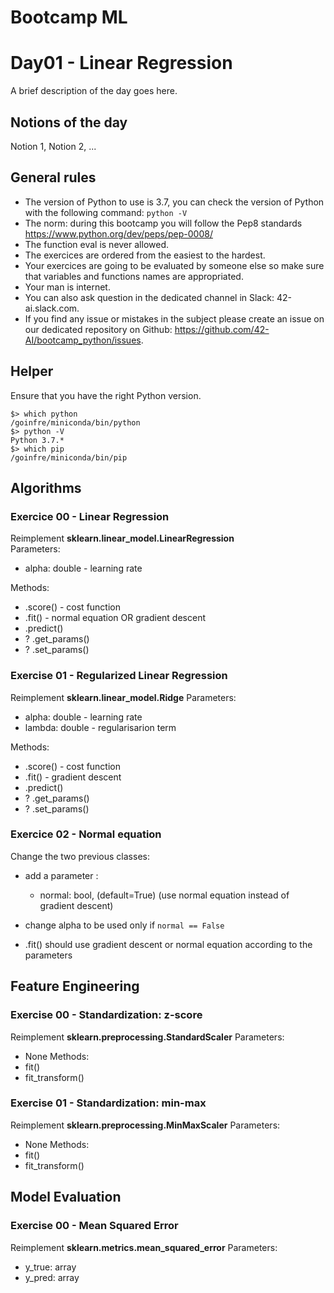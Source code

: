 
# Bootcamp ML

# Day01 - Linear Regression

A brief description of the day goes here.

## Notions of the day

Notion 1, Notion 2, ...

## General rules

* The version of Python to use is 3.7, you can check the version of Python with the following command: `python -V`
* The norm: during this bootcamp you will follow the Pep8 standards https://www.python.org/dev/peps/pep-0008/
* The function eval is never allowed.
* The exercices are ordered from the easiest to the hardest.
* Your exercices are going to be evaluated by someone else so make sure that variables and functions names are appropriated. 
* Your man is internet.
* You can also ask question in the dedicated channel in Slack: 42-ai.slack.com.
* If you find any issue or mistakes in the subject please create an issue on our dedicated repository on Github: https://github.com/42-AI/bootcamp_python/issues.

## Helper 

Ensure that you have the right Python version.

```
$> which python
/goinfre/miniconda/bin/python
$> python -V
Python 3.7.*
$> which pip
/goinfre/miniconda/bin/pip
```

## Algorithms

### Exercice 00 - Linear Regression
Reimplement **sklearn.linear_model.LinearRegression**  
Parameters:
  - alpha: double - learning rate

Methods:
  - .score() - cost function
  - .fit() - normal equation OR gradient descent
  - .predict()
  - ? .get_params()
  - ? .set_params()

### Exercise 01 - Regularized Linear Regression  
Reimplement **sklearn.linear_model.Ridge**
Parameters:  
  - alpha: double - learning rate
  - lambda: double - regularisarion term
  
Methods:
  - .score() - cost function
  - .fit() - gradient descent
  - .predict()
  - ? .get_params()
  - ? .set_params()

### Exercice 02 - Normal equation
Change the two previous classes: 
  - add a parameter : 
    - normal: bool, (default=True) (use normal equation instead of gradient descent)
  - change alpha to be used only if `normal == False`
  
  - .fit() should use gradient descent or normal equation according to the parameters


## Feature Engineering
### Exercise 00 - Standardization: z-score
Reimplement  **sklearn.preprocessing.StandardScaler**
Parameters:  
  - None
Methods:
  - fit()
  - fit_transform()
  
### Exercise 01 - Standardization: min-max
Reimplement  **sklearn.preprocessing.MinMaxScaler**
Parameters:  
  - None
Methods:
  - fit()
  - fit_transform()
  
## Model Evaluation
### Exercise 00 - Mean Squared Error
Reimplement  **sklearn.metrics.mean_squared_error**
Parameters:  
  - y_true: array
  - y_pred: array
